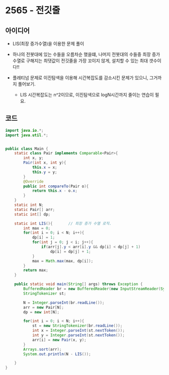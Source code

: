 # 2565 - 전깃줄


## 아이디어

* LIS(최장 증가수열)을 이용한 문제 풀이

* 하나의 전봇대에 있는 수들을 오름차순 했을떄, 나머지 전봇대의 수들중 최장 증가수열로 구해지는 최댓값이 전깃줄을 가장 꼬이지 않게, 설치할 수 있는 최대 갯수이다!!

* 플레티넘 문제로 이진탐색을 이용해 시간복잡도를 감소시킨 문제가 있으니, 그거까지 풀어보기.
    - LIS 시간복잡도는 n^2이므로, 이진탐색으로 logN시간까지 줄이는 연습이 필요.



## 코드

```java
import java.io.*;
import java.util.*;


public class Main {
    static class Pair implements Comparable<Pair>{
        int x, y;
        Pair(int x, int y){
            this.x = x;
            this.y = y;
        }
        @Override
        public int compareTo(Pair o){
            return this.x - o.x;
        }
    }
    static int N;
    static Pair[] arr;
    static int[] dp;

    static int LIS(){       // 최장 증가 수열 로직.
        int max = 0;
        for(int i = 0; i < N; i++){
            dp[i] = 1;
            for(int j = 0; j < i; j++){
                if(arr[j].y < arr[i].y && dp[i] < dp[j] + 1)
                    dp[i] = dp[j] + 1;
            }
            max = Math.max(max, dp[i]);
        }
        return max;
    }

    public static void main(String[] args) throws Exception {
        BufferedReader br = new BufferedReader(new InputStreamReader(System.in));
        StringTokenizer st;

        N = Integer.parseInt(br.readLine());
        arr = new Pair[N];
        dp = new int[N];

        for(int i = 0; i < N; i++){
            st = new StringTokenizer(br.readLine());
            int x = Integer.parseInt(st.nextToken());
            int y = Integer.parseInt(st.nextToken());
            arr[i] = new Pair(x, y);
        }
        Arrays.sort(arr);
        System.out.println(N - LIS());

    }
}
```
